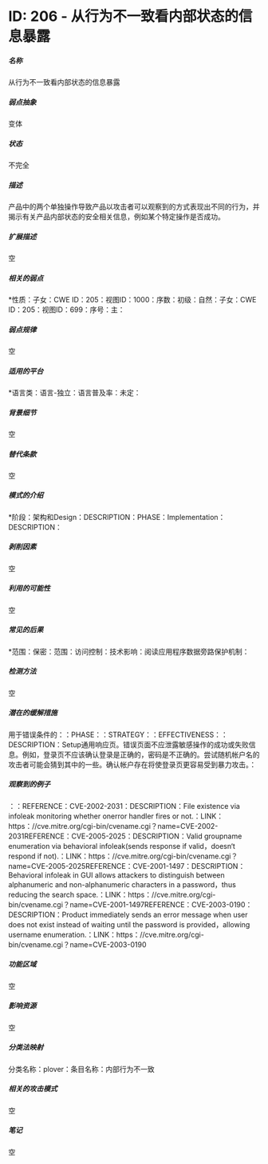 # ID: 206 - 从行为不一致看内部状态的信息暴露
<h5>名称</h5>从行为不一致看内部状态的信息暴露
<h5>弱点抽象</h5>变体
<h5>状态</h5>不完全
<h5>描述</h5>产品中的两个单独操作导致产品以攻击者可以观察到的方式表现出不同的行为，并揭示有关产品内部状态的安全相关信息，例如某个特定操作是否成功。
<h5>扩展描述</h5>空
<h5>相关的弱点</h5>*性质：子女：CWE ID：205：视图ID：1000：序数：初级：自然：子女：CWE ID：205：视图ID：699：序号：主：
<h5>弱点规律</h5>空
<h5>适用的平台</h5>*语言类：语言-独立：语言普及率：未定：
<h5>背景细节</h5>空
<h5>替代条款</h5>空
<h5>模式的介绍</h5>*阶段：架构和Design：DESCRIPTION：PHASE：Implementation：DESCRIPTION：
<h5>剥削因素</h5>空
<h5>利用的可能性</h5>空
<h5>常见的后果</h5>*范围：保密：范围：访问控制：技术影响：阅读应用程序数据旁路保护机制：
<h5>检测方法</h5>空
<h5>潜在的缓解措施</h5>用于错误条件的：：PHASE：：STRATEGY：：EFFECTIVENESS：：DESCRIPTION：Setup通用响应页。错误页面不应泄露敏感操作的成功或失败信息。例如，登录页不应该确认登录是正确的，密码是不正确的。尝试随机帐户名的攻击者可能会猜到其中的一些。确认帐户存在将使登录页更容易受到暴力攻击。：
<h5>观察到的例子</h5>：：REFERENCE：CVE-2002-2031：DESCRIPTION：File existence via infoleak monitoring whether onerror handler fires or not.：LINK：https：//cve.mitre.org/cgi-bin/cvename.cgi？name=CVE-2002-2031REFERENCE：CVE-2005-2025：DESCRIPTION：Valid groupname enumeration via behavioral infoleak(sends response if valid，doesn‘t respond if not).：LINK：https：//cve.mitre.org/cgi-bin/cvename.cgi？name=CVE-2005-2025REFERENCE：CVE-2001-1497：DESCRIPTION：Behavioral infoleak in GUI allows attackers to distinguish between alphanumeric and non-alphanumeric characters in a password，thus reducing the search space.：LINK：https：//cve.mitre.org/cgi-bin/cvename.cgi？name=CVE-2001-1497REFERENCE：CVE-2003-0190：DESCRIPTION：Product immediately sends an error message when user does not exist instead of waiting until the password is provided，allowing username enumeration.：LINK：https：//cve.mitre.org/cgi-bin/cvename.cgi？name=CVE-2003-0190
<h5>功能区域</h5>空
<h5>影响资源</h5>空
<h5>分类法映射</h5>分类名称：plover：条目名称：内部行为不一致
<h5>相关的攻击模式</h5>空
<h5>笔记</h5>空

